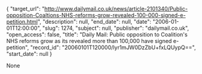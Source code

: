 {
  "target_url": "http://www.dailymail.co.uk/news/article-2101340/Public-opposition-Coaltions-NHS-reforms-grow-revealed-100-000-signed-e-petition.html", 
  "description": null, 
  "end_date": null, 
  "date": "2006-01-01T12:00:00", 
  "slug": 1274, 
  "subject": null, 
  "publisher": "dailymail.co.uk", 
  "open_access": false, 
  "title": "Daily Mail: Public opposition to Coalition's NHS reforms grow as its revealed more than 100,000 have signed e-petition", 
  "record_id": "20060101T120000/lyr1mJW0DzZbU+fxLQUypQ==", 
  "start_date": null
}

None